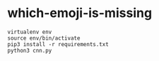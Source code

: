 # which-emoji-is-missing

```
virtualenv env
source env/bin/activate
pip3 install -r requirements.txt
python3 cnn.py
```
